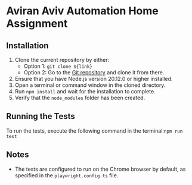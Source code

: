# Aviran Aviv Automation Home Assignment

## Installation

1. Clone the current repository by either:
    - Option 1: `git clone ${link}`
    - Option 2: Go to the [Git repository](https://github.com/aviranaviv/ibex) and clone it from there.
2. Ensure that you have Node.js version 20.12.0 or higher installed.
3. Open a terminal or command window in the cloned directory.
4. Run `npm install` and wait for the installation to complete.
5. Verify that the `node_modules` folder has been created.

## Running the Tests

To run the tests, execute the following command in the terminal:`npm run test`

## Notes

- The tests are configured to run on the Chrome browser by default, as specified in the `playwright.config.ts` file.

